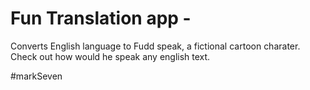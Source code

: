 # Fun Translation app -

Converts English language to Fudd speak, a fictional cartoon charater. Check out how would he speak any english text.

#markSeven